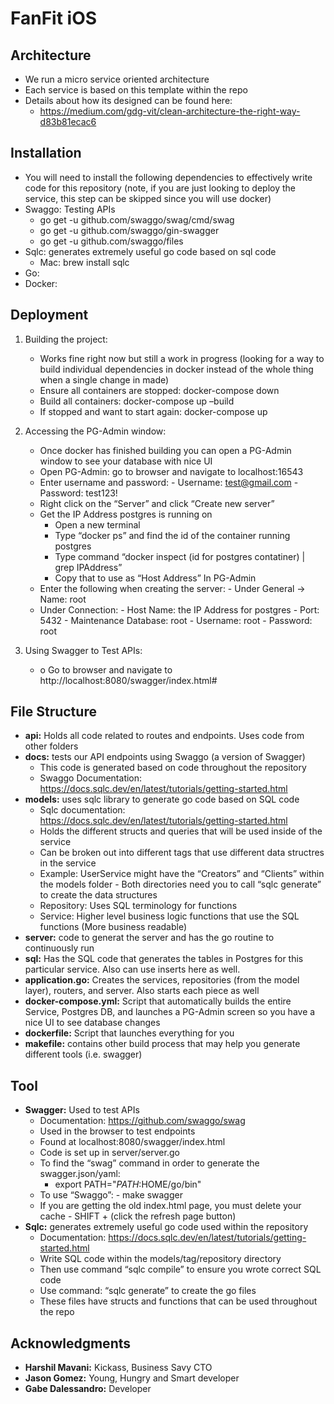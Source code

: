 # FanFit iOS

## Architecture

- We run a micro service oriented architecture
- Each service is based on this template within the repo
- Details about how its designed can be found here:
  - https://medium.com/gdg-vit/clean-architecture-the-right-way-d83b81ecac6



## Installation

- You will need to install the following dependencies to effectively write code for this repository (note, if you are just looking to deploy the service, this step can be skipped since you will use docker)
- Swaggo: Testing APIs
  - go get -u github.com/swaggo/swag/cmd/swag
  - go get -u github.com/swaggo/gin-swagger
  - go get -u github.com/swaggo/files
- Sqlc: generates extremely useful go code based on sql code
  - Mac: brew install sqlc
- Go:  
- Docker:



## Deployment

1. Building the project:
    - Works fine right now but still a work in progress (looking for a way to build individual dependencies in docker instead of the whole thing when a single change in made)
    - Ensure all containers are stopped: docker-compose down
    - Build all containers: docker-compose up –build
    - If stopped and want to start again: docker-compose up

2. Accessing the PG-Admin window:
    - Once docker has finished building you can open a PG-Admin window to see your database with nice UI
    - Open PG-Admin: go to browser and navigate to localhost:16543
    - Enter username and password: 
          - Username: test@gmail.com
          -	Password: test123!
    -	Right click on the “Server” and click “Create new server”
    -	Get the IP Address postgres is running on
          - Open a new terminal
          - Type “docker ps” and find the id of the container running postgres
          - Type command “docker inspect (id for postgres contatiner) | grep IPAddress”
          - Copy that to use as “Host Address” In PG-Admin
    - Enter the following when creating the server:
          - Under General -> Name: root
    - Under Connection:
          - Host Name: the IP Address for postgres
          - Port: 5432
          - Maintenance Database: root
          - Username: root
          - Password: root

3. Using Swagger to Test APIs:
    - o	Go to browser and navigate to http://localhost:8080/swagger/index.html#



## File Structure

- **api:** Holds all code related to routes and endpoints. Uses code from other folders
- **docs:** tests our API endpoints using Swaggo (a version of Swagger)
    - This code is generated based on code throughout the repository
    - Swaggo Documentation: https://docs.sqlc.dev/en/latest/tutorials/getting-started.html
- **models:** uses sqlc library to generate go code based on SQL code
    - Sqlc documentation: https://docs.sqlc.dev/en/latest/tutorials/getting-started.html
    -	Holds the different structs and queries that will be used inside of the service
    - Can be broken out into different tags that use different data structres in the service
    - Example: UserService might have the “Creators” and “Clients” within the models folder
          - Both directories need you to call “sqlc generate” to create the data structures
    - Repository: Uses SQL terminology for functions
    - Service: Higher level business logic functions that use the SQL functions (More business readable)
- **server:** code to generat the server and has the go routine to continuously run
- **sql:** Has the SQL code that generates the tables in Postgres for this particular service. Also can use inserts here as well.
-	**application.go:** Creates the services, repositories (from the model layer), routers, and server. Also starts each piece as well
-	**docker-compose.yml:** Script that automatically builds the entire Service, Postgres DB, and launches a PG-Admin screen so you have a nice UI to see database changes
-	**dockerfile:** Script that launches everything for you
-	**makefile:** contains other build process that may help you generate different tools (i.e. swagger)



## Tool

-	**Swagger:** Used to test APIs
    -	Documentation: https://github.com/swaggo/swag
    -	Used in the browser to test endpoints
    -	Found at localhost:8080/swagger/index.html
    -	Code is set up in server/server.go
    -	To find the “swag” command in order to generate the swagger.json/yaml: 
          -	export PATH="$PATH:$HOME/go/bin"
    - To use “Swaggo”: 
          - make swagger
    - If you are getting the old index.html page, you must delete your cache
          - SHIFT + (click the refresh page button)
-	**Sqlc:** generates extremely useful go code used within the repository
    -	Documentation: https://docs.sqlc.dev/en/latest/tutorials/getting-started.html
    -	Write SQL code within the models/tag/repository directory
    -	Then use command “sqlc compile” to ensure you wrote correct SQL code
    -	Use command: “sqlc generate” to create the go files
    -	These files have structs and functions that can be used throughout the repo


## Acknowledgments
-	**Harshil Mavani:** Kickass, Business Savy CTO
-	**Jason Gomez:** Young, Hungry and Smart developer
-	**Gabe Dalessandro:** Developer

